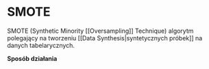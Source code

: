 # SMOTE
SMOTE (Synthetic Minority [[Oversampling]] Technique) algorytm polegający na tworzeniu [[Data Synthesis|syntetycznych próbek]] na danych tabelarycznych.

**Sposób działania**
